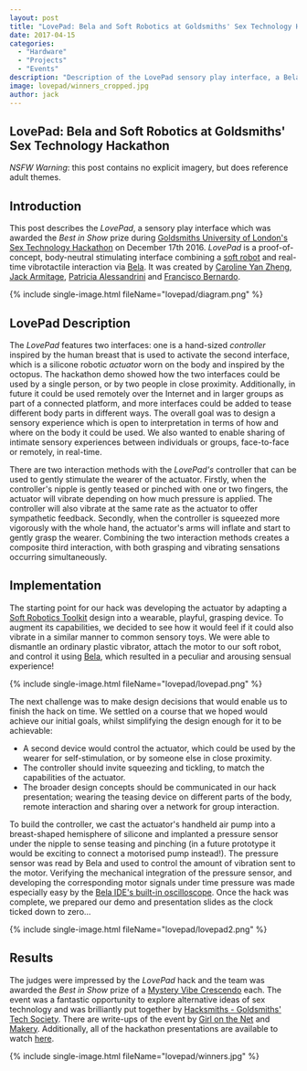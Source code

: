 ```yaml
---
layout: post
title: "LovePad: Bela and Soft Robotics at Goldsmiths' Sex Technology Hackathon"
date: 2017-04-15
categories:
  - "Hardware"
  - "Projects"
  - "Events"
description: "Description of the LovePad sensory play interface, a Bela soft robot hack which won the best in show prize at Goldsmiths' Sex Tech Hack in December 2016."
image: lovepad/winners_cropped.jpg
author: jack
---
```


## LovePad: Bela and Soft Robotics at Goldsmiths' Sex Technology Hackathon

*NSFW Warning*: this post contains no explicit imagery, but does reference adult themes.

## Introduction

This post describes the _LovePad_, a sensory play interface which was awarded the _Best in Show_ prize during [Goldsmiths University of London's](http://gold.ac.uk) [Sex Technology Hackathon](http://sexhack.tech) on December 17th 2016. _LovePad_ is a proof-of-concept, body-neutral stimulating interface combining a [soft robot](http://wikipedia.org/wiki/Soft_robotics) and real-time vibrotactile interaction via [Bela](http://bela.io). It was created by [Caroline Yan Zheng](http://feuetbois.net), [Jack Armitage](http://jackarmitage.com), [Patricia Alessandrini](http://patriciaalessandrini.com) and [Francisco Bernardo](http://frantic0.com).

{% include single-image.html fileName="lovepad/diagram.png" %}

## LovePad Description

The _LovePad_ features two interfaces: one is a hand-sized _controller_ inspired by the human breast that is used to activate the second interface, which is a silicone robotic _actuator_ worn on the body and inspired by the octopus. The hackathon demo showed how the two interfaces could be used by a single person, or by two people in close proximity. Additionally, in future it could be used remotely over the Internet and in larger groups as part of a connected platform, and more interfaces could be added to tease different body parts in different ways. The overall goal was to design a sensory experience which is open to interpretation in terms of how and where on the body it could be used. We also wanted to enable sharing of intimate sensory experiences between individuals or groups, face-to-face or remotely, in real-time.

There are two interaction methods with the _LovePad's_ controller that can be used to gently stimulate the wearer of the actuator. Firstly, when the controller's nipple is gently teased or pinched with one or two fingers, the actuator will vibrate depending on how much pressure is applied. The controller will also vibrate at the same rate as the actuator to offer sympathetic feedback. Secondly, when the controller is squeezed more vigorously with the whole hand, the actuator's arms will inflate and start to gently grasp the wearer. Combining the two interaction methods creates a composite third interaction, with both grasping and vibrating sensations occurring simultaneously.

## Implementation

The starting point for our hack was developing the actuator by adapting a [Soft Robotics Toolkit](http://softroboticstoolkit.com) design into a wearable, playful, grasping device. To augment its capabilities, we decided to see how it would feel if it could also vibrate in a similar manner to common sensory toys. We were able to dismantle an ordinary plastic vibrator, attach the motor to our soft robot, and control it using [Bela](http://bela.io), which resulted in a peculiar and arousing sensual experience!

{% include single-image.html fileName="lovepad/lovepad.png" %}

The next challenge was to make design decisions that would enable us to finish the hack on time. We settled on a course that we hoped would achieve our initial goals, whilst simplifying the design enough for it to be achievable:

* A second device would control the actuator, which could be used by the wearer for self-stimulation, or by someone else in close proximity.
* The controller should invite squeezing and tickling, to match the capabilities of the actuator.
* The broader design concepts should be communicated in our hack presentation; wearing the teasing device on different parts of the body, remote interaction and sharing over a network for group interaction.

To build the controller, we cast the actuator's handheld air pump into a breast-shaped hemisphere of silicone and implanted a pressure sensor under the nipple to sense teasing and pinching (in a future prototype it would be exciting to connect a motorised pump instead!). The pressure sensor was read by Bela and used to control the amount of vibration sent to the motor. Verifying the mechanical integration of the pressure sensor, and developing the corresponding motor signals under time pressure was made especially easy by the [Bela IDE's built-in oscilloscope](https://www.youtube.com/watch?v=AoP7rPAMpvk). Once the hack was complete, we prepared our demo and presentation slides as the clock ticked down to zero...

{% include single-image.html fileName="lovepad/lovepad2.png" %}

## Results

The judges were impressed by the _LovePad_ hack and the team was awarded the _Best in Show_ prize of a [Mystery Vibe Crescendo](http://mysteryvibe.com/en/crescendo) each. The event was a fantastic opportunity to explore alternative ideas of sex technology and was brilliantly put together by [Hacksmiths - Goldsmiths' Tech Society](http://hacksmiths.club). There are write-ups of the event by [Girl on the Net](https://www.girlonthenet.com/2016/12/21/amazing-inventions-from-the-goldsmiths-sex-tech-hack/) and [Makery](http://sexhack.tech/www.makery.info/en/2016/12/20/au-premier-sex-tech-hack-un-hackathon-sur-la-sexualite-a-londres/). Additionally, all of the hackathon presentations are available to watch [here](https://www.youtube.com/playlist?list=PLDmeXp90KI9leIRVQGsrOZvFXVo28F8wO).

{% include single-image.html fileName="lovepad/winners.jpg" %}